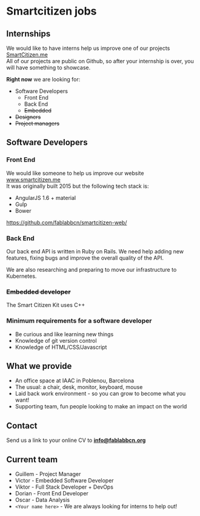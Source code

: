 <h1 id="smartcitizen-jobs">Smartcitizen jobs</h1>
<h2 id="internships">Internships</h2>
<p>We would like to have interns help us improve one of our projects <a href="http://SmartCitizen.me">SmartCitizen.me</a><br>
All of our projects are public on Github, so after your internship is over, you will have something to showcase.</p>
<p><strong>Right now</strong> we are looking for:</p>
<ul>
<li>Software Developers
<ul>
<li>Front End</li>
<li>Back End</li>
<li><s>Embedded</s></li>
</ul>
</li>
<li><s>Designers</s></li>
<li><s>Project managers</s></li>
</ul>
<h2 id="software-developers">Software Developers</h2>
<h3 id="front-end">Front End</h3>
<p>We would like someone to help us improve our website <a href="http://www.smartcitizen.me">www.smartcitizen.me</a><br>
It was originally built 2015 but the following tech stack is:</p>
<ul>
<li>AngularJS 1.6 + material</li>
<li>Gulp</li>
<li>Bower</li>
</ul>
<p><a href="https://github.com/fablabbcn/smartcitizen-web/">https://github.com/fablabbcn/smartcitizen-web/</a></p>
<h3 id="back-end">Back End</h3>
<p>Our back end API is written in Ruby on Rails. We need help adding new features, fixing bugs and improve the overall quality of the API.</p>
<p>We are also researching and preparing to move our infrastructure to Kubernetes.</p>
<h3 id="embedded-developer"><s>Embedded developer</s></h3>
<p>The Smart Citizen Kit uses C++</p>
<h3 id="minimum-requirements-for-a-software-developer">Minimum requirements for a software developer</h3>
<ul>
<li>Be curious and like learning new things</li>
<li>Knowledge of git version control</li>
<li>Knowledge of HTML/CSS/Javascript</li>
</ul>
<h2 id="what-we-provide">What we provide</h2>
<ul>
<li>An office space at IAAC in Poblenou, Barcelona</li>
<li>The usual: a chair, desk, monitor, keyboard, mouse</li>
<li>Laid back work environment - so you can grow to become what you want!</li>
<li>Supporting team, fun people looking to make an impact on the world</li>
</ul>
<h2 id="contact">Contact</h2>
<p>Send us a link to your online CV to <strong><a href="mailto:info@fablabbcn.org">info@fablabbcn.org</a></strong></p>
<h2 id="current-team">Current team</h2>
<ul>
<li>Guillem - Project Manager</li>
<li>Victor - Embedded Software Developer</li>
<li>Viktor - Full Stack Developer + DevOps</li>
<li>Dorian - Front End Developer</li>
<li>Oscar - Data Analysis</li>
<li><code>&lt;Your name here&gt;</code> - We are always looking for interns to help out!</li>
</ul>

